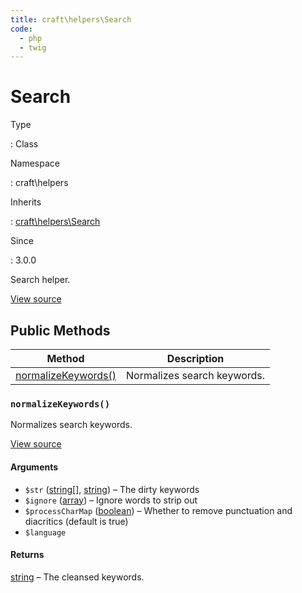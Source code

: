 ```yaml
---
title: craft\helpers\Search
code:
  - php
  - twig
---
```


# Search

Type

:   Class

Namespace

:   craft\helpers

Inherits

:   [craft\helpers\Search](craft-helpers-search.md)

Since

:   3.0.0



Search helper.





[View source](https://github.com/craftcms/cms/blob/master/src/helpers/Search.php)






## Public Methods

| Method                                                                  | Description
| ----------------------------------------------------------------------- | ---------------------------
| [normalizeKeywords()](craft-helpers-search.md#method-normalizekeywords) | Normalizes search keywords.

### `normalizeKeywords()`





Normalizes search keywords.




[View source](https://github.com/craftcms/cms/blob/master/src/helpers/Search.php#L29-L73)


#### Arguments

- `$str` ([string](http://php.net/language.types.string)[], [string](http://php.net/language.types.string)) – The dirty keywords
- `$ignore` ([array](http://php.net/language.types.array)) – Ignore words to strip out
- `$processCharMap` ([boolean](http://php.net/language.types.boolean)) – Whether to remove punctuation and diacritics (default is true)
- `$language`

#### Returns

[string](http://php.net/language.types.string) – The cleansed keywords.











